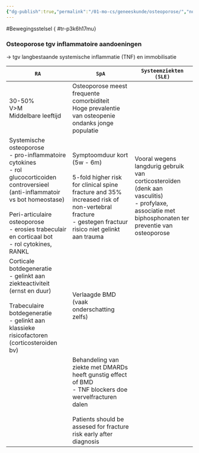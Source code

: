 ```yaml
---
{"dg-publish":true,"permalink":"/01-mo-cs/geneeskunde/osteoporose/","noteIcon":"","created":"2024-11-24T10:55:28.320+01:00","updated":"2024-12-29T13:58:44.266+01:00"}
---
```


#Bewegingsstelsel
{ #tr-p3k6h17mu}


### Osteoporose tgv inflammatoire aandoeningen  
→ tgv langbestaande systemische inflammatie (TNF) en immobilisatie  

|`RA`|`SpA`|`Systeemziekten (SLE)`|
|---|---|---|
|30-50%  <br>V>M  <br>Middelbare leeftijd|Osteoporose meest frequente comorbiditeit  <br>Hoge prevalentie van osteopenie ondanks jonge populatie||
|Systemische osteoporose  <br>- pro-inflammatoire cytokines  <br>- rol glucocorticoiden controversieel (anti-inflammatoir vs bot homeostase)  <br>  <br>Peri-articulaire osteoporose  <br>- erosies trabeculair en corticaal bot  <br>- rol cytokines, RANKL|Symptoomduur kort (5w - 6m)  <br>  <br>5-fold higher risk for clinical spine fracture and 35% increased risk of non-vertebral fracture  <br>- gestegen fractuur risico niet gelinkt aan trauma|Vooral wegens langdurig gebruik van corticosteroïden (denk aan vasculitis)  <br>- profylaxe, associatie met biphosphonaten ter preventie van osteoporose|
|Corticale botdegeneratie  <br>- gelinkt aan ziekteactiviteit (ernst en duur)  <br>  <br>Trabeculaire botdegeneratie  <br>- gelinkt aan klassieke risicofactoren (corticosteroiden bv)|Verlaagde BMD (vaak onderschatting zelfs)||
||Behandeling van ziekte met DMARDs heeft gunstig effect of BMD  <br>- TNF blockers doe wervelfracturen dalen  <br>  <br>Patients should be assesed for fracture risk early after diagnosis||